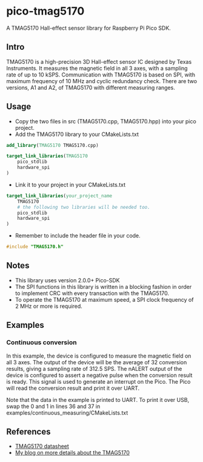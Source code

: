 # pico-tmag5170
A TMAG5170 Hall-effect sensor library for Raspberry Pi Pico SDK.

## Intro
TMAG5170 is a high-precision 3D Hall-effect sensor IC designed by Texas Instruments. It measures the magnetic field in all 3 axes, with a sampling rate of up to 10 kSPS. Communication with TMAG5170 is based on SPI, with maximum frequency of 10 MHz and cyclic redundancy check. There are two versions, A1 and A2, of TMAG5170 with different measuring ranges.

## Usage
- Copy the two files in src (TMAG5170.cpp, TMAG5170.hpp) into your pico project.
- Add the TMAG5170 library to your CMakeLists.txt
```cmake
add_library(TMAG5170 TMAG5170.cpp)

target_link_libraries(TMAG5170
    pico_stdlib
    hardware_spi
)
```
- Link it to your project in your CMakeLists.txt
```cmake
target_link_libraries(your_project_name
    TMAG5170
    # the following two libraries will be needed too.
    pico_stdlib
    hardware_spi
)
```
- Remember to include the header file in your code.
```C
#include "TMAG5170.h"
```

## Notes

- This library uses version 2.0.0+ Pico-SDK
- The SPI functions in this library is written in a blocking fashion in order to implement CRC with every transaction with the TMAG5170.
- To operate the TMAG5170 at maximum speed, a SPI clock frequency of 2 MHz or more is required.

## Examples

### Continuous conversion

In this example, the device is configured to measure the magnetic field on all 3 axes. The output of the device will be the average of 32 conversion results, giving a sampling rate of 312.5 SPS. The nALERT output of the device is configured to assert a negative pulse when the conversion result is ready. This signal is used to generate an interrupt on the Pico. The Pico will read the conversion result and print it over UART.

Note that the data in the example is printed to UART. To print it over USB, swap the 0 and 1 in lines 36 and 37 in examples/continuous_measuring/CMakeLists.txt

## References
- [TMAG5170 datasheet](https://www.ti.com/lit/ds/symlink/tmag5170.pdf?ts=1724587283732&ref_url=https%253A%252F%252Fwww.ti.com%252Fproduct%252FTMAG5170)
- [My blog on more details about the TMAG5170](https://hackmd.io/8zu9jVyARfWYGYuD4Jl_aQ)